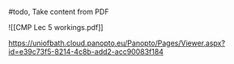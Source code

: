 #todo, Take content from PDF

![[CMP Lec 5 workings.pdf]]

https://uniofbath.cloud.panopto.eu/Panopto/Pages/Viewer.aspx?id=e39c73f5-8214-4c8b-add2-acc90083f184